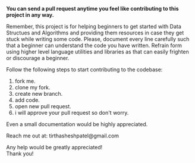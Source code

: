 <p><strong>You can send a pull request anytime you feel like contributing to this project in any way.</strong></p>
<p>Remember, this project is for helping beginners to get started with Data Structues and Algorithms
and providing them resources in case they get stuck while writing some code. Please, document every line
carefully such that a beginner can understand the code you have written. Refrain form using higher
level language utilities and libraries as that can easily frighten or discourage a beginner.</p>
<p> Follow the following steps to start contributing to the codebase: </p>
<ol>
<li> fork me. </li>
<li> clone my fork. </li>
<li> create new branch. </li>
<li> add code. </li>
<li> open new pull request. </li>
<li> i will approve your pull request so don't worry. </li>
</ol>
<p>Even a small documentation would be highly appreciated. </p>
<p>Reach me out at: tirthasheshpatel@gmail.com </p>
<p>Any help would be greatly appreciated!<br>
Thank you!</p>
